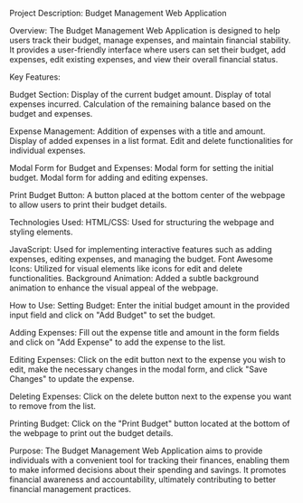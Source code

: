 Project Description: Budget Management Web Application

Overview:
The Budget Management Web Application is designed to help users track their budget, manage expenses, and maintain financial stability. It provides a user-friendly interface where users can set their budget, add expenses, edit existing expenses, and view their overall financial status.

Key Features:

Budget Section:
Display of the current budget amount.
Display of total expenses incurred.
Calculation of the remaining balance based on the budget and expenses.

Expense Management:
Addition of expenses with a title and amount.
Display of added expenses in a list format.
Edit and delete functionalities for individual expenses.

Modal Form for Budget and Expenses:
Modal form for setting the initial budget.
Modal form for adding and editing expenses.

Print Budget Button:
A button placed at the bottom center of the webpage to allow users to print their budget details.

Technologies Used:
HTML/CSS: Used for structuring the webpage and styling elements.

JavaScript: Used for implementing interactive features such as adding expenses, editing expenses, and managing the budget.
Font Awesome Icons: Utilized for visual elements like icons for edit and delete functionalities.
Background Animation: Added a subtle background animation to enhance the visual appeal of the webpage.

How to Use:
Setting Budget:
Enter the initial budget amount in the provided input field and click on "Add Budget" to set the budget.

Adding Expenses:
Fill out the expense title and amount in the form fields and click on "Add Expense" to add the expense to the list.

Editing Expenses:
Click on the edit button next to the expense you wish to edit, make the necessary changes in the modal form, and click "Save Changes" to update the expense.

Deleting Expenses:
Click on the delete button next to the expense you want to remove from the list.

Printing Budget:
Click on the "Print Budget" button located at the bottom of the webpage to print out the budget details.

Purpose:
The Budget Management Web Application aims to provide individuals with a convenient tool for tracking their finances, enabling them to make informed decisions about their spending and savings. It promotes financial awareness and accountability, ultimately contributing to better financial management practices.
